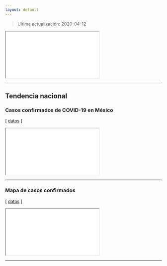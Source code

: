 ```yaml
---
layout: default
---
```

> Ultima actualización: 2020-04-12

<div class="iframe-container_table">
  <iframe src="assets/figures/CURRENT_tableheader.html"></iframe>
</div>

* * *

## Tendencia nacional

### Casos confirmados de COVID-19 en México
[ [datos](TO_DO) ]
<div class="iframe-container">
  <iframe src="assets/figures/CURRENT_casosconfirmados-nacional.html"></iframe>
</div>

* * *
### Mapa de casos confirmados
[ [datos](TO_DO) ]
<div class="iframe-container">
  <iframe src="assets/figures/CURRENT_mapa-confirmados.html"></iframe>
</div>


* * *
